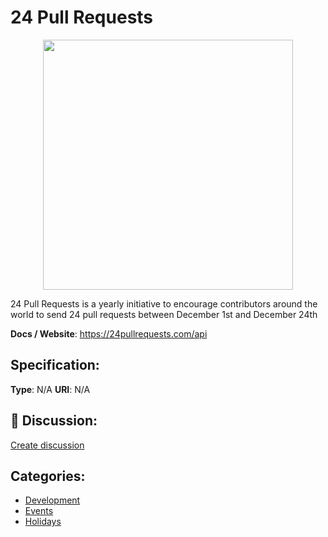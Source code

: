 # 24 Pull Requests
<p align="center">
    <img width="400" src="https://raw.githubusercontent.com/apis-list/apis-list/apis/24-pull-requests/logo_256x256.png" />
</p>

24 Pull Requests is a yearly initiative to encourage contributors around the world to send 24 pull requests between December 1st and December 24th

**Docs / Website**: https://24pullrequests.com/api

## Specification:
**Type**:  N/A 
**URI**:  N/A 

## 💬 Discussion:
[Create discussion](link)

## Categories:
- [Development](https://github.com/apis-list/apis-list#development)
- [Events](https://github.com/apis-list/apis-list#events)
- [Holidays](https://github.com/apis-list/apis-list#holidays)





